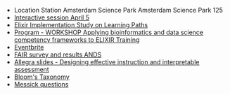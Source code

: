 - Location Station Amsterdam Science Park Amsterdam Science Park 125
- [Interactive session April 5](https://docs.google.com/presentation/d/1A3Ys24VsdksdrbvDbL9xA_rqQz5YpbZN56alpPlN7Oo/edit#slide=id.p3)
- [Elixir Implementation Study on Learning Paths](https://docs.google.com/document/d/154zGPU3gSpQ49RsuUBpgN2QI3opgWNQ6vjfKVUsbonI/edit#)
- [Program - WORKSHOP Applying bioinformatics and data science competency
frameworks to ELIXIR Training](https://www.dtls.nl/wp-content/uploads/2018/03/Full-Programme-120318.pdf)
- [Eventbrite](https://www.eventbrite.co.uk/e/applying-bioinformatics-and-data-science-competency-frameworks-to-elixir-training-registration-43087835877)
- [FAIR survey and results ANDS](https://zenodo.org/record/1208136#.WsOyY9a-l5F)
- [Allegra slides - Designing effective instruction and interpretable assessment](goo.gl/9aevW6)
- [Bloom's Taxonomy](http://slideplayer.com/slide/10856543/)
- [Messick questions]()
